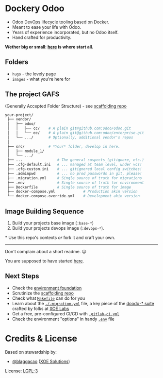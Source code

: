 # Dockery Odoo

- Odoo DevOps lifecycle tooling based on Docker.
- Meant to ease your life with Odoo.
- Years of experience incorporated, but no Odoo itself.
- Hand crafted for productivity.

**Wether big or small: <a href="https://xoe-labs.github.io/dockery-odoo/" target="_blank">here</a> is where start all.**

## Folders

- `hugo` - the lovely page
- `images` - what you're here for

## The project GAFS
(Generally Accepted Folder Structure) - see [scaffolding repo](https://github.com/xoe-labs/dockery-odoo-scaffold)

```bash
your-project/
 ├── vendor/
 │   ├── odoo/
 │   │   ├── cc/    # A plain git@github.com:odoo/odoo.git
 │   │   └── ee/    # A plain git@github.com:odoo/enterprise.git
 │   └── .../       # Optionally, additional vendor's repos
 │
 ├── src/           # *Your* folder, develop in here.
 │   ├── module_1/
 │   └── .../
 ├── ...            	# The general suspects (gitignore, etc.)
 ├── .cfg-default.ini	# ... managed at team level, under vcs!
 ├── .cfg-custom.ini	# ... gitignored local config switches!
 ├── .adminpwd			# ... no prod passwords in git, please!
 ├── .migration.yml 	# Single source of truth for migrations
 ├── .env           	# Single source of truth for environment
 ├── Dockerfile     	# Single source of truth for image
 ├── docker-compose.yml             # Production akin version
 └── docker-compose.override.yml    # Development akin version
```

## Image Building Sequence

1. Build your projects base image (`:base-*`)
2. Build your projects devops image (`:devops-*`).

\* Use this repo's contexts _or_ fork it and craft your own.


--------

Don't complain about a short readme. :wink:

You are supposed to have started [here](https://github.com/xoe-labs/dockery-odoo).

## Next Steps
- Check the [environment foundation](https://github.com/xoe-labs/dockery-odoo-base)
- Scrutinize the [scaffolding repo](https://github.com/xoe-labs/dockery-odoo-scaffold)
- Check what [`Makefile`](https://github.com/xoe-labs/dockery-odoo-scaffold/blob/master/Makefile) can do for you
- Learn about the [`./.migration.yml`](https://github.com/xoe-labs/dockery-odoo-scaffold/blob/master/.migration.yml) file, a  key piece of the [doodo-* suite](https://pypi.org/search/?q=dodoo) crafted by folks at [XOE Labs](https://github.com/xoe-labs)
- Get a free, pre-configured CI/CD with [`.gitlab-ci.yml`](https://github.com/xoe-labs/dockery-odoo-scaffold/blob/master/.gitlab-ci.yml)
- Check the environment "options" in handy [`.env`](https://github.com/xoe-labs/dockery-odoo-scaffold/blob/master/.env) file

# Credits & License

Based on stewardship by:
 - [@blaggacao](https://github.com/blaggacao) ([XOE Solutions](https://xoe.solutions))

License: [LGPL-3](https://www.gnu.org/licenses/lgpl-3.0.en.html)
